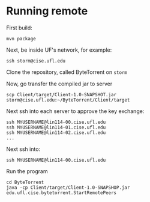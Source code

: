 # Running remote

First build:
```
mvn package
```
    
Next, be inside UF's network, for example:
```
ssh storm@cise.ufl.edu
```             

Clone the repository, called ByteTorrent on `storm`


Now, go transfer the compiled jar to server
```
scp Client/target/Client-1.0-SNAPSHOT.jar storm@cise.ufl.edu:~/ByteTorrent/Client/target
```

Next ssh into each server to approve the key exchange:
```
ssh MYUSERNAME@lin114-00.cise.ufl.edu
ssh MYUSERNAME@lin114-01.cise.ufl.edu
ssh MYUSERNAME@lin114-02.cise.ufl.edu
...
```

Next ssh into:
```
ssh MYUSERNAME@lin114-00.cise.ufl.edu
```

Run the program
```
cd ByteTorrent
java -cp Client/target/Client-1.0-SNAPSHOP.jar edu.ufl.cise.bytetorrent.StartRemotePeers
```


